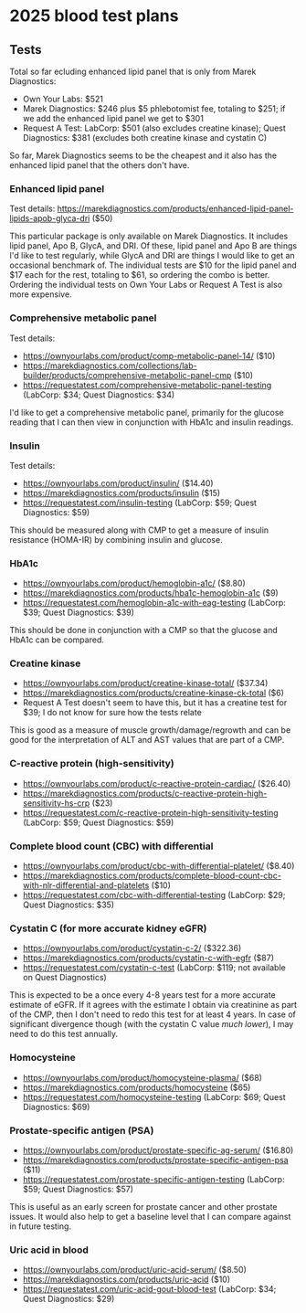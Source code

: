 # 2025 blood test plans

## Tests

Total so far ecluding enhanced lipid panel that is only from Marek Diagnostics:

* Own Your Labs: $521
* Marek Diagnostics: $246 plus $5 phlebotomist fee, totaling to $251; if we add the enhanced lipid panel we get to $301
* Request A Test: LabCorp: $501 (also excludes creatine kinase); Quest Diagnostics: $381 (excludes both creatine kinase and cystatin C)

So far, Marek Diagnostics seems to be the cheapest and it also has the
enhanced lipid panel that the others don't have.

### Enhanced lipid panel

Test details: https://marekdiagnostics.com/products/enhanced-lipid-panel-lipids-apob-glyca-dri ($50)

This particular package is only available on Marek Diagnostics. It
includes lipid panel, Apo B, GlycA, and DRI. Of these, lipid panel and
Apo B are things I'd like to test regularly, while GlycA and DRI are
things I would like to get an occasional benchmark of. The individual
tests are $10 for the lipid panel and $17 each for the rest, totaling
to $61, so ordering the combo is better. Ordering the individual tests
on Own Your Labs or Request A Test is also more expensive.

### Comprehensive metabolic panel

Test details:

* https://ownyourlabs.com/product/comp-metabolic-panel-14/ ($10)
* https://marekdiagnostics.com/collections/lab-builder/products/comprehensive-metabolic-panel-cmp ($10)
* https://requestatest.com/comprehensive-metabolic-panel-testing (LabCorp: $34; Quest Diagnostics: $34)

I'd like to get a comprehensive metabolic panel, primarily for the
glucose reading that I can then view in conjunction with HbA1c and
insulin readings.

### Insulin

Test details:

* https://ownyourlabs.com/product/insulin/ ($14.40)
* https://marekdiagnostics.com/products/insulin ($15)
* https://requestatest.com/insulin-testing (LabCorp: $59; Quest Diagnostics: $59)

This should be measured along with CMP to get a measure of insulin
resistance (HOMA-IR) by combining insulin and glucose.

### HbA1c

* https://ownyourlabs.com/product/hemoglobin-a1c/ ($8.80)
* https://marekdiagnostics.com/products/hba1c-hemoglobin-a1c ($9)
* https://requestatest.com/hemoglobin-a1c-with-eag-testing (LabCorp: $39; Quest Diagnostics: $39)

This should be done in conjunction with a CMP so that the glucose and
HbA1c can be compared.

### Creatine kinase

* https://ownyourlabs.com/product/creatine-kinase-total/ ($37.34)
* https://marekdiagnostics.com/products/creatine-kinase-ck-total ($6)
* Request A Test doesn't seem to have this, but it has a creatine test for $39; I do not know for sure how the tests relate

This is good as a measure of muscle growth/damage/regrowth and can be
good for the interpretation of ALT and AST values that are part of a
CMP.

### C-reactive protein (high-sensitivity)

* https://ownyourlabs.com/product/c-reactive-protein-cardiac/ ($26.40)
* https://marekdiagnostics.com/products/c-reactive-protein-high-sensitivity-hs-crp ($23)
* https://requestatest.com/c-reactive-protein-high-sensitivity-testing (LabCorp: $59; Quest Diagnostics: $59)

### Complete blood count (CBC) with differential

* https://ownyourlabs.com/product/cbc-with-differential-platelet/ ($8.40)
* https://marekdiagnostics.com/products/complete-blood-count-cbc-with-nlr-differential-and-platelets ($10)
* https://requestatest.com/cbc-with-differential-testing (LabCorp: $29; Quest Diagnostics: $35)

### Cystatin C (for more accurate kidney eGFR)

* https://ownyourlabs.com/product/cystatin-c-2/ ($322.36)
* https://marekdiagnostics.com/products/cystatin-c-with-egfr ($87)
* https://requestatest.com/cystatin-c-test (LabCorp: $119; not available on Quest Diagnostics)

This is expected to be a once every 4-8 years test for a more accurate
estimate of eGFR. If it agrees with the estimate I obtain via
creatinine as part of the CMP, then I don't need to redo this test for
at least 4 years. In case of significant divergence though (with the
cystatin C value *much lower*), I may need to do this test annually.

### Homocysteine

* https://ownyourlabs.com/product/homocysteine-plasma/ ($68)
* https://marekdiagnostics.com/products/homocysteine ($65)
* https://requestatest.com/homocysteine-testing (LabCorp: $69; Quest Diagnostics: $69)

### Prostate-specific antigen (PSA)

* https://ownyourlabs.com/product/prostate-specific-ag-serum/ ($16.80)
* https://marekdiagnostics.com/products/prostate-specific-antigen-psa ($11)
* https://requestatest.com/prostate-specific-antigen-testing (LabCorp: $59; Quest Diagnostics: $57)

This is useful as an early screen for prostate cancer and other
prostate issues. It would also help to get a baseline level that I can
compare against in future testing.

### Uric acid in blood

* https://ownyourlabs.com/product/uric-acid-serum/ ($8.50)
* https://marekdiagnostics.com/products/uric-acid ($10)
* https://requestatest.com/uric-acid-gout-blood-test (LabCorp: $34; Quest Diagnostics: $29)
